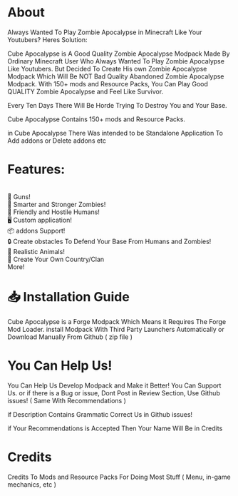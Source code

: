 <h1>About</h1>
<p> Always Wanted To Play Zombie Apocalypse in Minecraft Like Your Youtubers? Heres Solution:
<p> Cube Apocalypse is A Good Quality Zombie Apocalypse Modpack Made By Ordinary Minecraft User Who Always Wanted To Play Zombie Apocalypse Like Youtubers. But Decided To Create His own Zombie Apocalypse Modpack Which Will Be NOT Bad Quality Abandoned Zombie Apocalypse Modpack. With 150+ mods and Resource Packs, You Can Play Good QUALITY Zombie Apocalypse and Feel Like Survivor.

Every Ten Days There Will Be Horde Trying To Destroy You and Your Base.

Cube Apocalypse Contains 150+ mods and Resource Packs.

in Cube Apocalypse There Was intended to be Standalone Application To Add addons or Delete addons etc
 
<h1>Features:</h1>
<br>
🔫 Guns!
<br>
🧟 Smarter and Stronger Zombies!
<br>
👨 Friendly and Hostile Humans!
<br>
🖥️ Custom application!
<br>
📦 addons Support!
<br>
🔒 Create obstacles To Defend Your Base From Humans and Zombies!
<br>
🐻 Realistic Animals!
<br>
🏰 Create Your Own Country/Clan
<br>
More!


<h1>📥 Installation Guide</h1>

Cube Apocalypse is a Forge Modpack Which Means it Requires The Forge Mod Loader. install Modpack With Third Party Launchers Automatically or Download Manually From Github ( zip file )


<h1>You Can Help Us!</h1>

You Can Help Us Develop Modpack and Make it Better! You Can Support Us. or if there is a Bug or issue, Dont Post in Review Section, Use Github issues! ( Same With Recommendations )

if Description Contains Grammatic Correct Us in Github issues!

if Your Recommendations is Accepted Then Your Name Will Be in Credits

<h1>Credits</h1>

Credits To Mods and Resource Packs For Doing Most Stuff ( Menu, in-game mechanics, etc )

